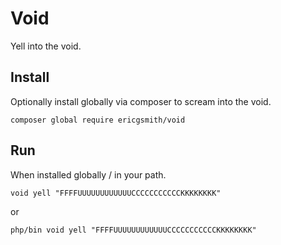 # Void

Yell into the void.

## Install

Optionally install globally via composer to scream into the void.

```
composer global require ericgsmith/void
```


## Run

When installed globally / in your path.


```
void yell "FFFFUUUUUUUUUUUUCCCCCCCCCCCKKKKKKKK"
```

or 

```
php/bin void yell "FFFFUUUUUUUUUUUUCCCCCCCCCCCKKKKKKKK"
```
